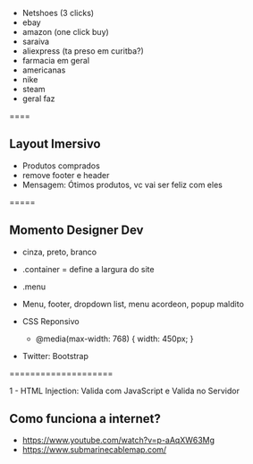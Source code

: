 - Netshoes (3 clicks)
- ebay
- amazon (one click buy)
- saraiva
- aliexpress (ta preso em curitba?)
- farmacia em geral
- americanas
- nike
- steam
- geral faz 

====

## Layout Imersivo

- Produtos comprados
- remove footer e header
- Mensagem: Ótimos produtos, vc vai ser feliz com eles

=====

## Momento Designer Dev
- cinza, preto, branco


- .container = define a largura do site
- .menu 
- Menu, footer, dropdown list, menu acordeon, popup maldito
- CSS Reponsivo
    - @media(max-width: 768) { width: 450px; }
- Twitter: Bootstrap

====================

1 - HTML Injection: Valida com JavaScript e Valida no Servidor

## Como funciona a internet?
- https://www.youtube.com/watch?v=p-aAqXW63Mg
- https://www.submarinecablemap.com/